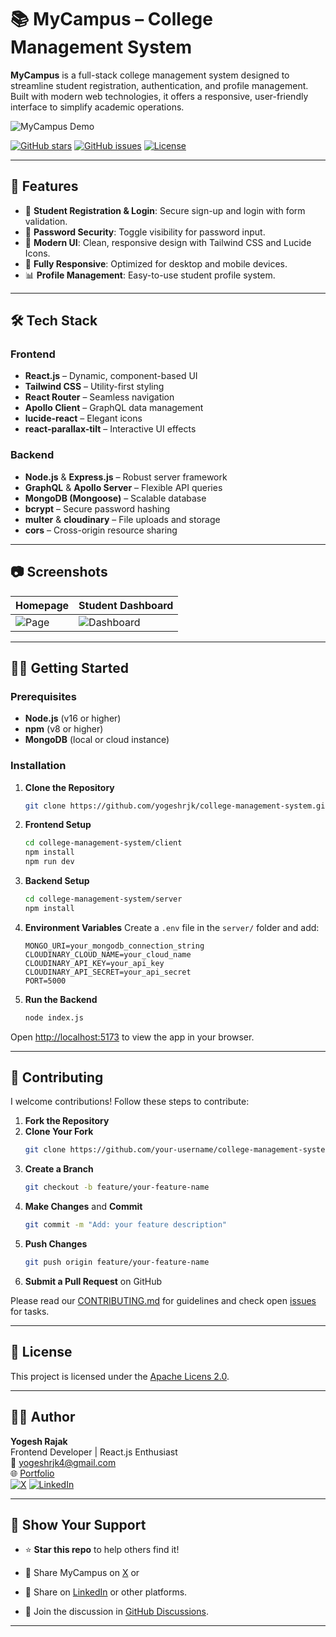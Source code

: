 # 📚 MyCampus – College Management System

**MyCampus** is a full-stack college management system designed to streamline student registration, authentication, and profile management. Built with modern web technologies, it offers a responsive, user-friendly interface to simplify academic operations.

![MyCampus Demo](https://res.cloudinary.com/dhwpprvsb/image/upload/v1751170569/Screenshot_2025-06-29_at_9.21.32_AM_pkuglf.png)

[![GitHub stars](https://img.shields.io/github/stars/yogeshrjk/college-management-system)](https://github.com/yogeshrjk/college-management-system/stargazers)
[![GitHub issues](https://img.shields.io/github/issues/yogeshrjk/college-management-system)](https://github.com/yogeshrjk/college-management-system/issues)
[![License](https://img.shields.io/github/license/yogeshrjk/college-management-system)](https://github.com/yogeshrjk/college-management-system/blob/main/LICENSE)

---

## 🚀 Features

- 📝 **Student Registration & Login**: Secure sign-up and login with form validation.
- 🔐 **Password Security**: Toggle visibility for password input.
- 🎨 **Modern UI**: Clean, responsive design with Tailwind CSS and Lucide Icons.
- 📱 **Fully Responsive**: Optimized for desktop and mobile devices.
- 📊 **Profile Management**: Easy-to-use student profile system.

---

## 🛠️ Tech Stack

### Frontend

- **React.js** – Dynamic, component-based UI
- **Tailwind CSS** – Utility-first styling
- **React Router** – Seamless navigation
- **Apollo Client** – GraphQL data management
- **lucide-react** – Elegant icons
- **react-parallax-tilt** – Interactive UI effects

### Backend

- **Node.js** & **Express.js** – Robust server framework
- **GraphQL** & **Apollo Server** – Flexible API queries
- **MongoDB (Mongoose)** – Scalable database
- **bcrypt** – Secure password hashing
- **multer** & **cloudinary** – File uploads and storage
- **cors** – Cross-origin resource sharing

---

## 📷 Screenshots

| Homepage                                                                                                              | Student Dashboard                                                                                                          |
| --------------------------------------------------------------------------------------------------------------------- | -------------------------------------------------------------------------------------------------------------------------- |
| ![Page](https://res.cloudinary.com/dhwpprvsb/image/upload/v1751170569/Screenshot_2025-06-29_at_9.22.28_AM_dntgfo.png) | ![Dashboard](https://res.cloudinary.com/dhwpprvsb/image/upload/v1751170569/Screenshot_2025-06-29_at_9.22.35_AM_ug5z5x.png) |

---

## 🧑‍💻 Getting Started

### Prerequisites

- **Node.js** (v16 or higher)
- **npm** (v8 or higher)
- **MongoDB** (local or cloud instance)

### Installation

1. **Clone the Repository**

   ```bash
   git clone https://github.com/yogeshrjk/college-management-system.git
   ```

2. **Frontend Setup**

   ```bash
   cd college-management-system/client
   npm install
   npm run dev
   ```

3. **Backend Setup**

   ```bash
   cd college-management-system/server
   npm install
   ```

4. **Environment Variables**
   Create a `.env` file in the `server/` folder and add:

   ```env
   MONGO_URI=your_mongodb_connection_string
   CLOUDINARY_CLOUD_NAME=your_cloud_name
   CLOUDINARY_API_KEY=your_api_key
   CLOUDINARY_API_SECRET=your_api_secret
   PORT=5000
   ```

5. **Run the Backend**
   ```bash
   node index.js
   ```

Open [http://localhost:5173](http://localhost:5173) to view the app in your browser.

---

## 🤝 Contributing

I welcome contributions! Follow these steps to contribute:

1. **Fork the Repository**
2. **Clone Your Fork**
   ```bash
   git clone https://github.com/your-username/college-management-system.git
   ```
3. **Create a Branch**
   ```bash
   git checkout -b feature/your-feature-name
   ```
4. **Make Changes** and **Commit**
   ```bash
   git commit -m "Add: your feature description"
   ```
5. **Push Changes**
   ```bash
   git push origin feature/your-feature-name
   ```
6. **Submit a Pull Request** on GitHub

Please read our [CONTRIBUTING.md](CONTRIBUTING.md) for guidelines and check open [issues](https://github.com/yogeshrjk/college-management-system/issues) for tasks.

---

## 📜 License

This project is licensed under the [Apache Licens 2.0](https://www.apache.org/licenses/LICENSE-2.0).

---

## 🙋‍♂️ Author

**Yogesh Rajak**  
Frontend Developer | React.js Enthusiast  
📧 [yogeshrjk4@gmail.com](mailto:yogeshrjk4@gmail.com)  
🌐 [Portfolio](https://yogeshrjk.github.io)  
[![X](https://img.shields.io/badge/X--black?logo=x&logoColor=white&style=flat)](https://x.com/Yogesh_rjk)
[![LinkedIn](https://img.shields.io/badge/LinkedIn--blue?logo=linkedin&logoColor=white&style=flat)](https://www.linkedin.com/in/yogeshrajak/)

---

## 🌟 Show Your Support

- ⭐ **Star this repo** to help others find it!
- 📢 Share MyCampus on [X](https://x.com/intent/tweet?text=Check%20out%20MyCampus,%20a%20full-stack%20college%20management%20system!%20https://github.com/yogeshrjk/college-management-system) or
- 📢 Share on [LinkedIn](https://www.linkedin.com/sharing/share-offsite/?url=https://github.com/yogeshrjkcollege-management-system) or other platforms.

- 💬 Join the discussion in [GitHub Discussions](https://github.com/yogeshrjk/college-management-system/discussions).

---

